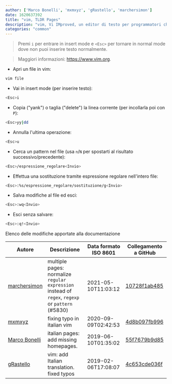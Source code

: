 ```yaml
---
author: ['Marco Bonelli', 'mxmxyz', 'gRastello', 'marchersimon']
date: 1620637392
title: "vim, TLDR Pages"
description: "vim, Vi IMproved, un editor di testo per programmatori che fornisce diverse modalità per modificare testo."
categories: "common"
---
```

> Premi `i` per entrare in insert mode e `<Esc>` per tornare in normal mode dove non puoi inserire testo normalmente.

> Maggiori informazioni: <https://www.vim.org>.

- Apri un file in vim:

```bash
vim file
```

- Vai in insert mode (per inserire testo):

```bash
<Esc>i
```

- Copia ("yank") o taglia ("delete") la linea corrente (per incollarla poi con `P`):

```bash
<Esc>yy|dd
```

- Annulla l'ultima operazione:

```bash
<Esc>u
```

- Cerca un pattern nel file (usa `n`/`N` per spostarti al risultato successivo/precedente):

```bash
<Esc>/espressione_regolare<Invio>
```

- Effettua una sostituzione tramite espressione regolare nell'intero file:

```bash
<Esc>:%s/espressione_regolare/sostituzione/g<Invio>
```

- Salva modifiche al file ed esci:

```bash
<Esc>:wq<Invio>
```

- Esci senza salvare:

```bash
<Esc>:q!<Invio>
```
Elenco delle modifiche apportate alla documentazione


Autore | Descrizione | Data formato ISO 8601 | Collegamento a GitHub
------|-----|-----|-----
[marchersimon](mailto:50295997+marchersimon@users.noreply.github.com) | multiple pages: normalize `regular expression` instead of `regex`, `regexp` or `pattern` (#5830) | 2021-05-10T11:03:12 | [10728f1ab485](https://github.com/tldr-pages/tldr/commit/10728f1ab485957d66af3940a030b0fb77611fc0)
[mxmxyz](mailto:mxmxyzgxyzt@gmail.com) | fixing typo in italian vim | 2020-09-09T02:42:53 | [4d8b097fb996](https://github.com/tldr-pages/tldr/commit/4d8b097fb9967cbb8e5210c6a66ae26cc4597ba0)
[Marco Bonelli](mailto:marco@mebeim.net) | italian pages: add missing homepages. | 2019-06-10T01:35:02 | [55f7679b9d85](https://github.com/tldr-pages/tldr/commit/55f7679b9d85480f6c81738bd32c7901a1db36fe)
[gRastello](mailto:gabriele.rastello@edu.unito.it) | vim: add Italian translation. fixed typos | 2019-02-06T17:08:07 | [4c653cde036f](https://github.com/tldr-pages/tldr/commit/4c653cde036ff53a881e22a91281ec42419bf313)

